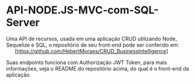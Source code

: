 # API-NODE.JS-MVC-com-SQL-Server

Uma API de recursos, usada em uma aplicação CRUD utilizando Node, Sequelize e SQL, o repositório de seu front-end pode ser conferido em: <br>
&nbsp; &nbsp; &nbsp; [https://github.com/HebertMoraes/CRUD_BusinessIntelligence]

Suas endpoints funciona com Authorização JWT Token, para mais informações, veja o README do repositório acima, do qual é o front-end da aplicação.
